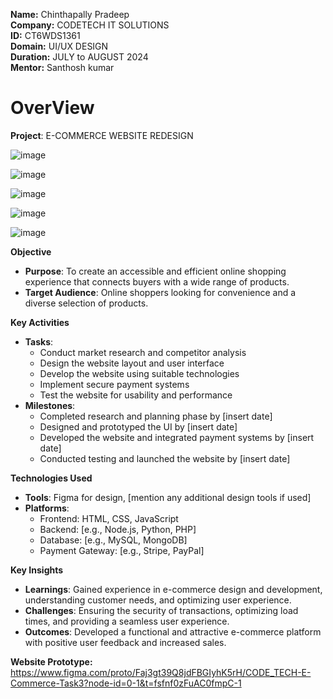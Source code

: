 **Name:** Chinthapally Pradeep <br>
**Company:** CODETECH IT SOLUTIONS<br>
**ID:** CT6WDS1361 <br>
**Domain:** UI/UX DESIGN <br>
**Duration:** JULY to AUGUST 2024 <br>
**Mentor:** Santhosh kumar<br>
# OverView
**Project**: E-COMMERCE WEBSITE REDESIGN <be>

![image](https://github.com/user-attachments/assets/11bff16b-409f-49ff-bcfd-e9cea8a44a6e)

![image](https://github.com/user-attachments/assets/ce0615d0-f4b4-4a54-9e26-532cb29956e1)

![image](https://github.com/user-attachments/assets/d7e2f43c-00e5-4e43-a769-104e9c661f98)

![image](https://github.com/user-attachments/assets/021a7e1c-90b6-4c26-9c3a-4967e9e42d63)

![image](https://github.com/user-attachments/assets/2343c719-2118-4513-9565-1ef84c75d947)

**Objective**
- **Purpose**: To create an accessible and efficient online shopping experience that connects buyers with a wide range of products.
- **Target Audience**: Online shoppers looking for convenience and a diverse selection of products.

**Key Activities**
- **Tasks**: 
  - Conduct market research and competitor analysis
  - Design the website layout and user interface
  - Develop the website using suitable technologies
  - Implement secure payment systems
  - Test the website for usability and performance
- **Milestones**: 
  - Completed research and planning phase by [insert date]
  - Designed and prototyped the UI by [insert date]
  - Developed the website and integrated payment systems by [insert date]
  - Conducted testing and launched the website by [insert date]

**Technologies Used**
- **Tools**: Figma for design, [mention any additional design tools if used]
- **Platforms**: 
  - Frontend: HTML, CSS, JavaScript
  - Backend: [e.g., Node.js, Python, PHP]
  - Database: [e.g., MySQL, MongoDB]
  - Payment Gateway: [e.g., Stripe, PayPal]

**Key Insights**
- **Learnings**: Gained experience in e-commerce design and development, understanding customer needs, and optimizing user experience.
- **Challenges**: Ensuring the security of transactions, optimizing load times, and providing a seamless user experience.
- **Outcomes**: Developed a functional and attractive e-commerce platform with positive user feedback and increased sales.

**Website Prototype:** https://www.figma.com/proto/Faj3gt39Q8jdFBGIyhK5rH/CODE_TECH-E-Commerce-Task3?node-id=0-1&t=fsfnf0zFuAC0fmpC-1
